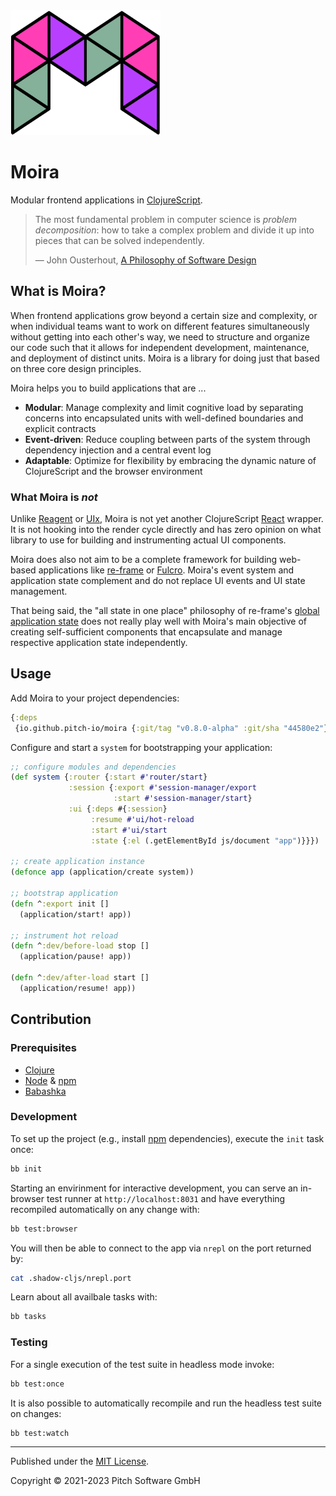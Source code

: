 <img alt="Moira" src="logo.svg" width="240" height="200" />

# Moira

Modular frontend applications in [ClojureScript][cljs].

> The most fundamental problem in computer science is *problem decomposition*:
> how to take a complex problem and divide it up into pieces that can be solved
> independently.
>
> ― John Ousterhout, [A Philosophy of Software Design][PoSD]

## What is Moira?

When frontend applications grow beyond a certain size and complexity, or when
individual teams want to work on different features simultaneously without
getting into each other's way, we need to structure and organize our code such
that it allows for independent development, maintenance, and deployment of
distinct units. Moira is a library for doing just that based on three core
design principles.

Moira helps you to build applications that are ...

* **Modular**: Manage complexity and limit cognitive load by separating
  concerns into encapsulated units with well-defined boundaries and explicit
  contracts
* **Event-driven**: Reduce coupling between parts of the system through
  dependency injection and a central event log
* **Adaptable**: Optimize for flexibility by embracing the dynamic nature of
  ClojureScript and the browser environment

### What Moira is *not*

Unlike [Reagent][reagent] or [UIx][uix], Moira is not yet another ClojureScript
[React][react] wrapper. It is not hooking into the render cycle directly and
has zero opinion on what library to use for building and instrumenting actual
UI components.

Moira does also not aim to be a complete framework for building web-based
applications like [re-frame][re-frame] or [Fulcro][fulcro]. Moira's event
system and application state complement and do not replace UI events and UI
state management.

That being said, the "all state in one place" philosophy of re-frame's [global
application state][app-db] does not really play well with Moira's main
objective of creating self-sufficient components that encapsulate and manage
respective application state independently.

## Usage

Add Moira to your project dependencies:

```cljs
{:deps
 {io.github.pitch-io/moira {:git/tag "v0.8.0-alpha" :git/sha "44580e2"}}}
```

Configure and start a `system` for bootstrapping your application:

```cljs
;; configure modules and dependencies
(def system {:router {:start #'router/start}
             :session {:export #'session-manager/export
                       :start #'session-manager/start}
             :ui {:deps #{:session}
                  :resume #'ui/hot-reload
                  :start #'ui/start
                  :state {:el (.getElementById js/document "app")}}})

;; create application instance
(defonce app (application/create system))

;; bootstrap application
(defn ^:export init []
  (application/start! app))

;; instrument hot reload
(defn ^:dev/before-load stop []
  (application/pause! app))

(defn ^:dev/after-load start []
  (application/resume! app))
```

## Contribution

### Prerequisites

* [Clojure][clojure]
* [Node][nodejs] & [npm][npmjs]
* [Babashka][babashka]

### Development

To set up the project (e.g., install [npm][npmjs] dependencies), execute the
`init` task once:

```bash
bb init
```

Starting an envirinment for interactive development, you can serve an
in-browser test runner at `http://localhost:8031` and have everything
recompiled automatically on any change with:

```bash
bb test:browser
```

You will then be able to connect to the app via `nrepl` on the port returned
by:

```bash
cat .shadow-cljs/nrepl.port
```

Learn about all availbale tasks with:

```bash
bb tasks
```

### Testing

For a single execution of the test suite in headless mode invoke:

```bash
bb test:once
```

It is also possible to automatically recompile and run the headless test suite
on changes:

```bash
bb test:watch
```

---
Published under the [MIT License](LICENSE).

Copyright © 2021-2023 Pitch Software GmbH

[PoSD]: https://web.stanford.edu/~ouster/cgi-bin/aposd.php
[app-db]: https://day8.github.io/re-frame/application-state
[babashka]: https://babashka.org
[cljs]: https://clojurescript.org
[clojure]: https://clojure.org
[fulcro]: https://github.com/fulcrologic/fulcro
[nodejs]: https://nodejs.org
[npmjs]: https://www.npmjs.com
[re-frame]: https://github.com/day8/re-frame
[react]: https://react.dev
[reagent]: https://reagent-project.github.io
[shadowcljs]: https://shadow-cljs.github.io/docs/UsersGuide.html
[uix]: https://github.com/pitch-io/uix
